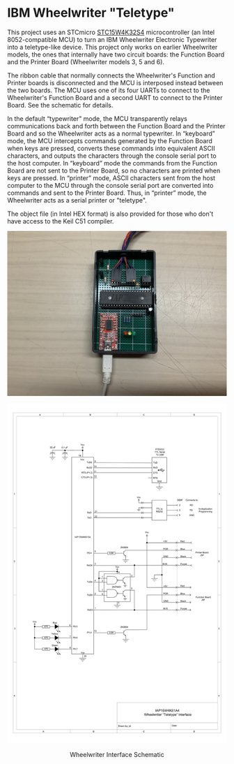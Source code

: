 # IBM Wheelwriter "Teletype"
This project uses an STCmicro [STC15W4K32S4](https://www.stcmicro.com/datasheet/STC15W4K32S4-en.pdf) microcontroller (an Intel 8052-compatible MCU) to turn an IBM Wheelwriter Electronic Typewriter into a teletype-like device. This project only works on earlier Wheelwriter models, the ones that internally have two circuit boards: the Function Board and the Printer Board (Wheelwriter models 3, 5 and 6).

The ribbon cable that normally connects the Wheelwriter's Function and Printer boards is disconnected and the MCU is interposed instead between the two boards. The MCU uses one of its four UARTs to connect to the Wheelwriter's Function Board and a second UART to connect to the Printer Board. See the schematic for details.

In the default “typewriter" mode, the MCU transparently relays communications back and forth between the Function Board and the Printer Board and so the Wheelwriter acts as a normal typewriter. In “keyboard” mode, the MCU intercepts commands generated by the Function Board when keys are pressed, converts these commands into equivalent ASCII characters, and outputs the characters through the console serial port to the host computer. In “keyboard” mode the commands from the Function Board are not sent to the Printer Board, so no characters are printed when keys are pressed. In “printer” mode, ASCII characters sent from the host computer to the MCU through the console serial port  are converted into commands and sent to the Printer Board. Thus, in “printer” mode, the Wheelwriter acts as a serial printer or "teletype".

The object file (in Intel HEX format) is also provided for those who don't have access to the Keil C51 compiler.
<p align="center"><img src="/images/Wheelwriter Interface.JPEG"/>
<p align="center"><img src="/images/Schematic-1.png"/>
<p align="center">Wheelwriter Interface Schematic</p><br>
